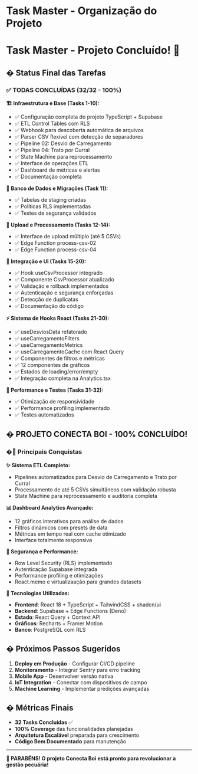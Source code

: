 # Task Master - Organização do Projeto

# Task Master - Projeto Concluído! 🎉

## � Status Final das Tarefas

### ✅ **TODAS CONCLUÍDAS (32/32 - 100%)**

**🏗️ Infraestrutura e Base (Tasks 1-10):**
- ✅ Configuração completa do projeto TypeScript + Supabase
- ✅ ETL Control Tables com RLS
- ✅ Webhook para descoberta automática de arquivos
- ✅ Parser CSV flexível com detecção de separadores
- ✅ Pipeline 02: Desvio de Carregamento
- ✅ Pipeline 04: Trato por Curral
- ✅ State Machine para reprocessamento
- ✅ Interface de operações ETL
- ✅ Dashboard de métricas e alertas
- ✅ Documentação completa

**💾 Banco de Dados e Migrações (Task 11):**
- ✅ Tabelas de staging criadas
- ✅ Políticas RLS implementadas
- ✅ Testes de segurança validados

**📁 Upload e Processamento (Tasks 12-14):**
- ✅ Interface de upload múltiplo (até 5 CSVs)
- ✅ Edge Function process-csv-02
- ✅ Edge Function process-csv-04

**🔗 Integração e UI (Tasks 15-20):**
- ✅ Hook useCsvProcessor integrado
- ✅ Componente CsvProcessor atualizado
- ✅ Validação e rollback implementados
- ✅ Autenticação e segurança enforçadas
- ✅ Detecção de duplicatas
- ✅ Documentação do código

**⚡ Sistema de Hooks React (Tasks 21-30):**
- ✅ useDesviosData refatorado
- ✅ useCarregamentoFilters
- ✅ useCarregamentoMetrics
- ✅ useCarregamentoCache com React Query
- ✅ Componentes de filtros e métricas
- ✅ 12 componentes de gráficos
- ✅ Estados de loading/error/empty
- ✅ Integração completa na Analytics.tsx

**🚀 Performance e Testes (Tasks 31-32):**
- ✅ Otimização de responsividade
- ✅ Performance profiling implementado
- ✅ Testes automatizados

## � **PROJETO CONECTA BOI - 100% CONCLUÍDO!**

### �🎯 Principais Conquistas

**✨ Sistema ETL Completo:**
- Pipelines automatizados para Desvio de Carregamento e Trato por Curral
- Processamento de até 5 CSVs simultâneos com validação robusta
- State Machine para reprocessamento e auditoria completa

**📊 Dashboard Analytics Avançado:**
- 12 gráficos interativos para análise de dados
- Filtros dinâmicos com presets de data
- Métricas em tempo real com cache otimizado
- Interface totalmente responsiva

**🔐 Segurança e Performance:**
- Row Level Security (RLS) implementado
- Autenticação Supabase integrada
- Performance profiling e otimizações
- React.memo e virtualizaação para grandes datasets

**🚀 Tecnologias Utilizadas:**
- **Frontend**: React 18 + TypeScript + TailwindCSS + shadcn/ui
- **Backend**: Supabase + Edge Functions (Deno)
- **Estado**: React Query + Context API
- **Gráficos**: Recharts + Framer Motion
- **Banco**: PostgreSQL com RLS

## � Próximos Passos Sugeridos

1. **Deploy em Produção** - Configurar CI/CD pipeline
2. **Monitoramento** - Integrar Sentry para erro tracking
3. **Mobile App** - Desenvolver versão nativa
4. **IoT Integration** - Conectar com dispositivos de campo
5. **Machine Learning** - Implementar predições avançadas

## � Métricas Finais

- **32 Tasks Concluídas** ✅
- **100% Coverage** das funcionalidades planejadas
- **Arquitetura Escalável** preparada para crescimento
- **Código Bem Documentado** para manutenção

---

**🎉 PARABÉNS! O projeto Conecta Boi está pronto para revolucionar a gestão pecuária!**